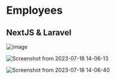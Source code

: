 # Employees
## NextJS & Laravel

![image](https://github.com/MahmoudKalekish/Employees/assets/101974539/bbdaf76d-5b99-4ede-af19-fc240b2fc2bc)

![Screenshot from 2023-07-18 14-06-13](https://github.com/MahmoudKalekish/Employees/assets/101974539/025c7d0a-f935-4f6f-be26-448d5b28aa0d)

![Screenshot from 2023-07-18 14-06-40](https://github.com/MahmoudKalekish/Employees/assets/101974539/fb147757-34d4-486b-ae40-2c5a1e2c0e04)
